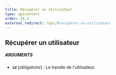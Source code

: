 ```yaml
---
title: Récupérer un utilisateur
type: apicontent
order: 24.2
external_redirect: /api/#recuperer-un-utilisateur
---
```


## Récupérer un utilisateur
##### ARGUMENTS
* **`id`** [*obligatoire*] :
    Le handle de l'utilisateur.

